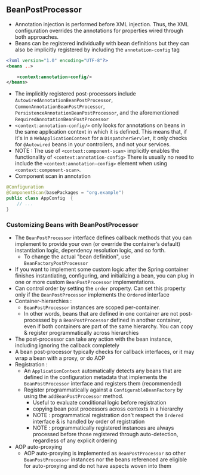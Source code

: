 BeanPostProcessor
------------------------------

-   Annotation injection is performed before XML injection. Thus, the XML configuration overrides the annotations for properties wired through both approaches.
-   Beans can be registered individually with bean definitions but they can also be implicitly registered by including the `annotation-config` tag

```xml
<?xml version="1.0" encoding="UTF-8"?>
<beans ..>

    <context:annotation-config/>
</beans>
```

-   The implicitly registered post-processors include `AutowiredAnnotationBeanPostProcessor`, `CommonAnnotationBeanPostProcessor`, `PersistenceAnnotationBeanPostProcessor`, and the aforementioned `RequiredAnnotationBeanPostProcessor`
-   `<context:annotation-config/>` only looks for annotations on beans in the same application context in which it is defined. This means that, if it's in a `WebApplicationContext` for a `DispatcherServlet`, it only checks for `@Autowired` beans in your controllers, and not your services.
-   NOTE : The use of `<context:component-scan>` implicitly enables the functionality of `<context:annotation-config>` There is usually no need to include the `<context:annotation-config>` element when using `<context:component-scan>`.
-   Component scan in annotation

```java
@Configuration
@ComponentScan(basePackages = "org.example")
public class AppConfig  {
    // ...
}
```





### Customizing Beans with BeanPostProcessor

-   The `BeanPostProcessor` interface defines callback methods that you can implement to provide your own (or override the container’s default) instantiation logic, dependency resolution logic, and so forth.
    -   To change the actual "bean definition", use `BeanFactoryPostProcessor`
-   If you want to implement some custom logic after the Spring container finishes instantiating, configuring, and initializing a bean, you can plug in one or more custom `BeanPostProcessor` implementations.
-   Can control order by setting the `order` property. Can set this property only if the `BeanPostProcessor` implements the `Ordered` interface
-   Container-hierarchies :
    -   `BeanPostProcessor` instances are scoped per-container.
    -   In other words, beans that are defined in one container are not post-processed by a `BeanPostProcessor` defined in another container, even if both containers are part of the same hierarchy. You can copy & register programmatically across hierarchies
-   The post-processor can take any action with the bean instance, including ignoring the callback completely
-   A bean post-processor typically checks for callback interfaces, or it may wrap a bean with a proxy, or do AOP
-   Registration :
    -   An `ApplicationContext` automatically detects any beans that are defined in the configuration metadata that implements the `BeanPostProcessor` interface and registers them (recommended)
    -   Register programmatically against a `ConfigurableBeanFactory` by using the `addBeanPostProcessor` method.
        -   Useful to evaluate conditional logic before registration
        -   copying bean post processors across contexts in a hierarchy
        -   NOTE : programmatical registration don't respect the `Ordered` interface & is handled by order of registration
        -   NOTE : programmatically registered instances are always processed before those registered through auto-detection, regardless of any explicit ordering
-   AOP auto-proxying
    -   AOP auto-proxying is implemented as `BeanPostProcessor` so other `BeanPostProcessor` instances nor the beans referenced are eligible for auto-proxying and do not have aspects woven into them